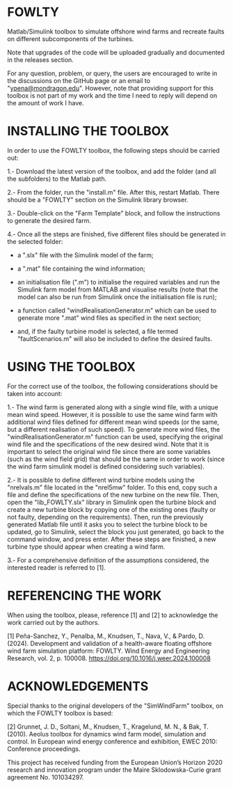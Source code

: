 # FOWLTY
Matlab/Simulink toolbox to simulate offshore wind farms and recreate faults on different subcomponents of the turbines. 

Note that upgrades of the code will be uploaded gradually and documented in the releases section. 

For any question, problem, or query, the users are encouraged to write in the discussions on the GitHub page or an email to "ypena@mondragon.edu". However, note that providing support for this toolbox is not part of my work and the time I need to reply will depend on the amount of work I have.

# INSTALLING THE TOOLBOX
In order to use the FOWLTY toolbox, the following steps should be carried out:

1.- Download the latest version of the toolbox, and add the folder (and all the subfolders) to the Matlab path.

2.- From the folder, run the "install.m" file. After this, restart Matlab. There should be a "FOWLTY" section on the Simulink library browser.

3.- Double-click on the "Farm Template" block, and follow the instructions to generate the desired farm.

4.- Once all the steps are finished, five different files should be generated in the selected folder:
   - a ".slx" file with the Simulink model of the farm;

   - a ".mat" file containing the wind information;
      
   - an initialisation file (".m") to initialise the required variables and run the Simulink farm model from MATLAB and visualise results (note that the model can also be run from Simulink once the initialisation file is run);
      
   - a function called "windRealisationGenerator.m" which can be used to generate more ".mat" wind files as specified in the next section;
      
   - and, if the faulty turbine model is selected, a file termed "faultScenarios.m" will also be included to define the desired faults.

# USING THE TOOLBOX
For the correct use of the toolbox, the following considerations should be taken into account:

1.- The wind farm is generated along with a single wind file, with a unique mean wind speed. However, it is possible to use the same wind farm with additional wind files defined for different mean wind speeds (or the same, but a different realisation of such speed). To generate more wind files, the "windRealisationGenerator.m" function can be used, specifying the original wind file and the specifications of the new desired wind. Note that it is important to select the original wind file since there are some variables (such as the wind field grid) that should be the same in order to work (since the wind farm simulink model is defined considering such variables).

2.- It is possible to define different wind turbine models using the "nrelvals.m" file located in the "nrel5mw" folder. To this end, copy such a file and define the specifications of the new turbine on the new file. Then, open the "lib_FOWLTY.slx" library in Simulink open the turbine block and create a new turbine block by copying one of the existing ones (faulty or not faulty, depending on the requirements). Then, run the previously generated Matlab file until it asks you to select the turbine block to be updated, go to Simulink, select the block you just generated, go back to the command window, and press enter. After these steps are finished, a new turbine type should appear when creating a wind farm.

3.- For a comprehensive definition of the assumptions considered, the interested reader is referred to [1].

# REFERENCING THE WORK
When using the toolbox, please, reference [1] and [2] to acknowledge the work carried out by the authors.

[1] Peña-Sanchez, Y., Penalba, M., Knudsen, T., Nava, V., & Pardo, D. (2024). Development and validation of a health-aware floating offshore wind farm simulation platform: FOWLTY. Wind Energy and Engineering Research, vol. 2, p. 100008. https://doi.org/10.1016/j.weer.2024.100008

# ACKNOWLEDGEMENTS
Special thanks to the original developers of the "SimWindFarm" toolbox, on which the FOWLTY toolbox is based:

[2] Grunnet, J. D., Soltani, M., Knudsen, T., Kragelund, M. N., & Bak, T. (2010). Aeolus toolbox for dynamics wind farm model, simulation and control. In European wind energy conference and exhibition, EWEC 2010: Conference proceedings.

This project has received funding from the European Union’s Horizon 2020 research and innovation program under the Maire Sklodowska-Curie grant agreement No. 101034297.
